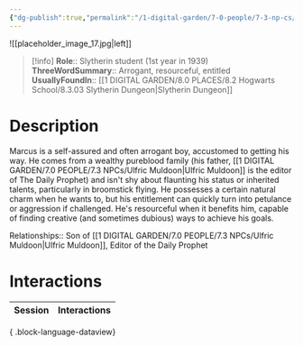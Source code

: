 ```yaml
---
{"dg-publish":true,"permalink":"/1-digital-garden/7-0-people/7-3-np-cs/marcus-muldoon/","tags":["#person","hogwarts","student","slytherin","yr1","slug-club"]}
---
```


![[placeholder_image_17.jpg\|left]]
>[!info]
>**Role**:: Slytherin student (1st year in 1939)
>**ThreeWordSummary**:: Arrogant, resourceful, entitled
>**UsuallyFoundIn**:: [[1 DIGITAL GARDEN/8.0 PLACES/8.2 Hogwarts School/8.3.03 Slytherin Dungeon\|Slytherin Dungeon]]

# Description

Marcus is a self-assured and often arrogant boy, accustomed to getting his way. He comes from a wealthy pureblood family (his father, [[1 DIGITAL GARDEN/7.0 PEOPLE/7.3 NPCs/Ulfric Muldoon\|Ulfric Muldoon]] is the editor of The Daily Prophet) and isn't shy about flaunting his status or inherited talents, particularly in broomstick flying. He possesses a certain natural charm when he wants to, but his entitlement can quickly turn into petulance or aggression if challenged. He's resourceful when it benefits him, capable of finding creative (and sometimes dubious) ways to achieve his goals.

Relationships:: Son of [[1 DIGITAL GARDEN/7.0 PEOPLE/7.3 NPCs/Ulfric Muldoon\|Ulfric Muldoon]], Editor of the Daily Prophet

# Interactions

| Session | Interactions |
| ------- | ------------ |

{ .block-language-dataview}